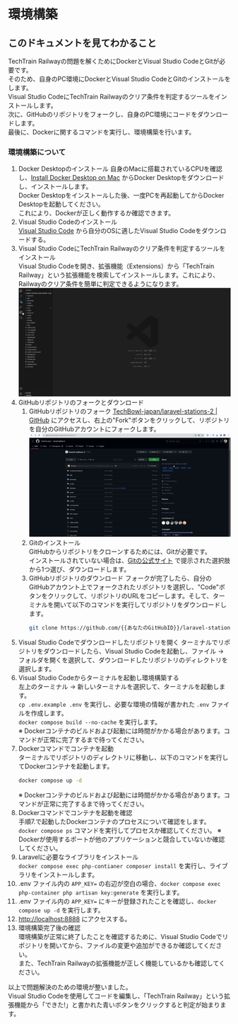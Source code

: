 # 環境構築

## このドキュメントを見てわかること

TechTrain Railwayの問題を解くためにDockerとVisual Studio CodeとGitが必要です。  
そのため、自身のPC環境にDockerとVisual Studio CodeとGitのインストールをします。  
Visual Studio CodeにTechTrain Railwayのクリア条件を判定するツールをインストールします。  
次に、GitHubのリポジトリをフォークし、自身のPC環境にコードをダウンロードします。  
最後に、Dockerに関するコマンドを実行し、環境構築を行います。

### 環境構築について

1. Docker Desktopのインストール
    自身のMacに搭載されているCPUを確認し、[Install Docker Desktop on Mac](https://docs.docker.com/desktop/install/mac-install/) からDocker Desktopをダウンロードし、インストールします。  
    Docker Desktopをインストールした後、一度PCを再起動してからDocker Desktopを起動してください。  
    これにより、Dockerが正しく動作するか確認できます。
2. Visual Studio Codeのインストール  
    [Visual Studio Code](https://code.visualstudio.com/) から自分のOSに適したVisual Studio Codeをダウンロードする。
3. Visual Studio CodeにTechTrain Railwayのクリア条件を判定するツールをインストール  
    Visual Studio Codeを開き、拡張機能（Extensions）から「TechTrain Railway」という拡張機能を検索してインストールします。これにより、Railwayのクリア条件を簡単に判定できるようになります。
    ![TechTrain Railwayの拡張機能をインストール](./images/install-extensions.gif)
4. GitHubリポジトリのフォークとダウンロード
    1. GitHubリポジトリのフォーク
        [TechBowl-japan/laravel-stations-2 | GitHub](https://github.com/TechBowl-japan/laravel-stations-2) にアクセスし、右上の"Fork"ボタンをクリックして、リポジトリを自分のGitHubアカウントにフォークします。
        ![GitHubリポジトリのフォーク](./images/fork-repository.gif)
    2. Gitのインストール  
        GitHubからリポジトリをクローンするためには、Gitが必要です。  
        インストールされていない場合は、[Gitの公式サイト](https://git-scm.com/download/mac) で提示された選択肢から1つ選び、ダウンロードします。
    3. GitHubリポジトリのダウンロード
        フォークが完了したら、自分のGitHubアカウント上でフォークされたリポジトリを選択し、"Code"ボタンをクリックして、リポジトリのURLをコピーします。そして、ターミナルを開いて以下のコマンドを実行してリポジトリをダウンロードします。
        ```bash
        git clone https://github.com/{{あなたのGitHubID}}/laravel-stations-2.git
        ```
5. Visual Studio Codeでダウンロードしたリポジトリを開く
    ターミナルでリポジトリをダウンロードしたら、Visual Studio Codeを起動し、ファイル -> フォルダを開くを選択して、ダウンロードしたリポジトリのディレクトリを選択します。
6. Visual Studio Codeからターミナルを起動し環境構築する  
    左上のターミナル -> 新しいターミナルを選択して、ターミナルを起動します。  
    `cp .env.example .env` を実行し、必要な環境の情報が書かれた `.env` ファイルを作成します。  
    `docker compose build --no-cache` を実行します。  
    ※ Dockerコンテナのビルドおよび起動には時間がかかる場合があります。コマンドが正常に完了するまで待ってください。
7. Dockerコマンドでコンテナを起動  
    ターミナルでリポジトリのディレクトリに移動し、以下のコマンドを実行してDockerコンテナを起動します。
    ```bash
    docker compose up -d
    ```
    ※ Dockerコンテナのビルドおよび起動には時間がかかる場合があります。コマンドが正常に完了するまで待ってください。
8. Dockerコマンドでコンテナを起動を確認  
    手順7.で起動したDockerコンテナのプロセスについて確認をします。  
    `docker compose ps` コマンドを実行してプロセスか確認してください。
    ※ Dockerが使用するポートが他のアプリケーションと競合していないか確認してください。
9. Laravelに必要なライブラリをインストール  
    `docker compose exec php-contianer composer install` を実行し、ライブラリをインストールします。
10. .env ファイル内の `APP_KEY=` の右辺が空白の場合、`docker compose exec php-container php artisan key:generate` を実行します。
11. .env ファイル内の `APP_KEY=` にキーが登録されたことを確認し、`docker compose up -d` を実行します。
12. [http://localhost:8888](http://localhost:8888) にアクセスする。
13. 環境構築完了後の確認  
    環境構築が正常に終了したことを確認するために、Visual Studio Codeでリポジトリを開いてから、ファイルの変更や追加ができるか確認してください。  
    また、TechTrain Railwayの拡張機能が正しく機能しているかも確認してください。

以上で問題解決のための環境が整いました。  
Visual Studio Codeを使用してコードを編集し、「TechTrain Railway」という拡張機能から「できた!」と書かれた青いボタンをクリックすると判定が始まります。
